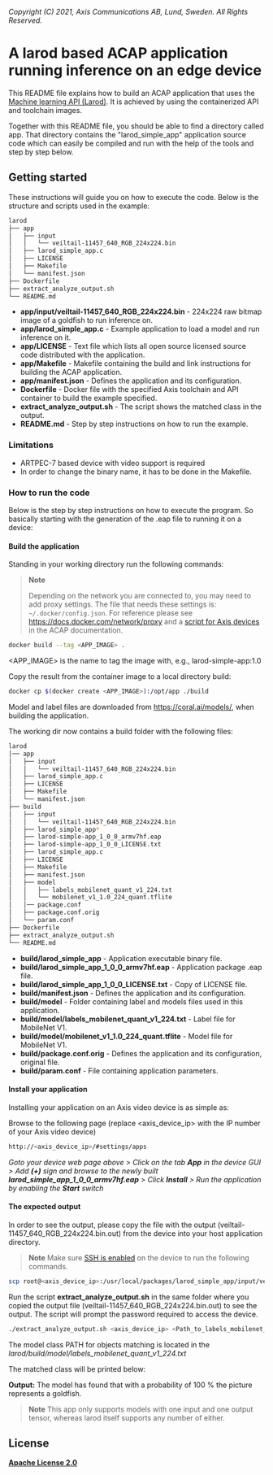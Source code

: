 *Copyright (C) 2021, Axis Communications AB, Lund, Sweden. All Rights Reserved.*

# A larod based ACAP application running inference on an edge device

This README file explains how to build an ACAP application that uses the [Machine learning API (Larod)](https://help.axis.com/acap-3-developer-guide#machine-learning-api). It is achieved by using the containerized API and toolchain images.

Together with this README file, you should be able to find a directory called app. That directory contains the "larod_simple_app" application source code which can easily
be compiled and run with the help of the tools and step by step below.

## Getting started

These instructions will guide you on how to execute the code. Below is the structure and scripts used in the example:

```sh
larod
├── app
│   ├── input
│   │   └── veiltail-11457_640_RGB_224x224.bin
│   ├── larod_simple_app.c
│   ├── LICENSE
│   ├── Makefile
│   └── manifest.json
├── Dockerfile
├── extract_analyze_output.sh
└── README.md
```

- **app/input/veiltail-11457_640_RGB_224x224.bin** - 224x224 raw bitmap image of a goldfish to run inference on.
- **app/larod_simple_app.c** - Example application to load a model and run inference on it.
- **app/LICENSE** - Text file which lists all open source licensed source code distributed with the application.
- **app/Makefile** - Makefile containing the build and link instructions for building the ACAP application.
- **app/manifest.json** - Defines the application and its configuration.
- **Dockerfile** - Docker file with the specified Axis toolchain and API container to build the example specified.
- **extract_analyze_output.sh** - The script shows the matched class in the output.
- **README.md** - Step by step instructions on how to run the example.

### Limitations

- ARTPEC-7 based device with video support is required
- In order to change the binary name, it has to be done in the Makefile.

### How to run the code

Below is the step by step instructions on how to execute the program. So basically starting with the generation of the .eap file to running it on a device:

#### Build the application

Standing in your working directory run the following commands:

> **Note**
>
> Depending on the network you are connected to, you may need to add proxy settings.
> The file that needs these settings is: `~/.docker/config.json`. For reference please see
> https://docs.docker.com/network/proxy and a
> [script for Axis devices](https://help.axis.com/acap-3-developer-guide#configure-network-proxy-settings) in the ACAP documentation.

```sh
docker build --tag <APP_IMAGE> .
```

<APP_IMAGE> is the name to tag the image with, e.g., larod-simple-app:1.0

Copy the result from the container image to a local directory build:

```sh
docker cp $(docker create <APP_IMAGE>):/opt/app ./build
```

Model and label files are downloaded from <https://coral.ai/models/>, when building the application.

The working dir now contains a build folder with the following files:

```sh
larod
│── app
│   ├── input
│   │   └── veiltail-11457_640_RGB_224x224.bin
│   ├── larod_simple_app.c
│   ├── LICENSE
│   ├── Makefile
│   └── manifest.json
├── build
│   ├── input
│   │   └── veiltail-11457_640_RGB_224x224.bin
│   ├── larod_simple_app*
│   ├── larod-simple-app_1_0_0_armv7hf.eap
│   ├── larod-simple-app_1_0_0_LICENSE.txt
│   ├── larod_simple_app.c
│   ├── LICENSE
│   ├── Makefile
│   ├── manifest.json
│   ├── model
│   │   ├── labels_mobilenet_quant_v1_224.txt
│   │   └── mobilenet_v1_1.0_224_quant.tflite
│   │── package.conf
│   ├── package.conf.orig
│   └── param.conf
├── Dockerfile
├── extract_analyze_output.sh
└── README.md
```

- **build/larod_simple_app** - Application executable binary file.
- **build/larod_simple_app_1_0_0_armv7hf.eap** - Application package .eap file.
- **build/larod_simple_app_1_0_0_LICENSE.txt** - Copy of LICENSE file.
- **build/manifest.json** - Defines the application and its configuration.
- **build/model** - Folder containing label and models files used in this application.
- **build/model/labels_mobilenet_quant_v1_224.txt** - Label file for MobileNet V1.
- **build/model/mobilenet_v1_1.0_224_quant.tflite** - Model file for MobileNet V1.
- **build/package.conf.orig** - Defines the application and its configuration, original file.
- **build/param.conf** - File containing application parameters.

#### Install your application

Installing your application on an Axis video device is as simple as:

Browse to the following page (replace <axis_device_ip> with the IP number of your Axis video device)

```sh
http://<axis_device_ip>/#settings/apps
```

*Goto your device web page above > Click on the tab **App** in the device GUI > Add **(+)** sign and browse to
the newly built **larod_simple_app_1_0_0_armv7hf.eap** > Click **Install** > Run the application by enabling the **Start** switch*

#### The expected output

In order to see the output, please copy the file with the output (veiltail-11457_640_RGB_224x224.bin.out) from the device into your host
application directory.

> **Note**
> Make sure
> [SSH is enabled](https://help.axis.com/acap-3-developer-guide#access-the-device-with-ssh)
> on the device to run the following commands.

```sh
scp root@<axis_device_ip>:/usr/local/packages/larod_simple_app/input/veiltail-11457_640_RGB_224x224.bin.out .
```

Run the script **extract_analyze_output.sh** in the same folder where you copied the output file (veiltail-11457_640_RGB_224x224.bin.out) to see the output.
The script will prompt the password required to access the device.

```sh
./extract_analyze_output.sh <axis_device_ip> <Path_to_labels_mobilenet_quant_v1_224.txt>
```

The model class PATH for objects matching is located in the
*larod/build/model/labels_mobilenet_quant_v1_224.txt*

The matched class will be printed below:

**Output:** The model has found that with a probability of 100 % the picture represents a goldfish.

> **Note**
> This app only supports models with one input and one output tensor, whereas
> larod itself supports any number of either.

## License

**[Apache License 2.0](../LICENSE)**

